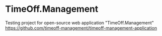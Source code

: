 # TimeOff.Management
Testing project for open-source web application "TimeOff.Management" 
https://github.com/timeoff-management/timeoff-management-application
